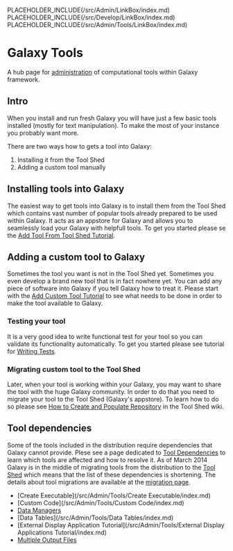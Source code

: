 PLACEHOLDER_INCLUDE(/src/Admin/LinkBox/index.md)
PLACEHOLDER_INCLUDE(/src/Develop/LinkBox/index.md)
PLACEHOLDER_INCLUDE(/src/Admin/Tools/LinkBox/index.md)
# Galaxy Tools

A hub page for [administration](/src/Admin/index.md) of computational tools within Galaxy framework.

## Intro

When you install and run fresh Galaxy you will have just a few basic tools installed (mostly for text manipulation). To make the most of your instance you probably want more. 

There are two ways how to gets a tool into Galaxy:
1. Installing it from the Tool Shed
2. Adding a custom tool manually

## Installing tools into Galaxy

The easiest way to get tools into Galaxy is to install them from the Tool Shed which contains vast number of popular tools already prepared to be used within Galaxy. It acts as an appstore for Galaxy and allows you to seamlessly load your Galaxy with helpfull tools. To get you started please se the  [Add Tool From Tool Shed Tutorial](/src/Admin/Tools/AddToolFromToolShedTutorial/index.md).

## Adding a custom tool to Galaxy

Sometimes the tool you want is not in the Tool Shed yet. Sometimes you even develop a brand new tool that is in fact nowhere yet. You can add any piece of software into Galaxy if you tell Galaxy how to treat it.
Please start with the [Add Custom Tool Tutorial](/src/Admin/Tools/AddToolTutorial/index.md) to see what needs to be done in order to make the tool available to Galaxy.

### Testing your tool

It is a very good idea to write functional test for your tool so you can validate its functionality automatically. To get you started please see tutorial for [Writing Tests](/src/Admin/Tools/WritingTests/index.md).

### Migrating custom tool to the Tool Shed

Later, when your tool is working within your Galaxy, you may want to share the tool with the huge Galaxy community. In order to do that you need to migrate your tool to the Tool Shed (Galaxy's appstore). To learn how to do so please see [How to Create and Populate Repository](/src/CreateAndPopulateARepository/index.md) in the Tool Shed wiki.

## Tool dependencies

Some of the tools included in the distribution require dependencies that Galaxy cannot provide. Plese see a page dedicated to [Tool Dependencies](/src/Admin/Tools/ToolDependencies/index.md) to learn which tools are affected and how to resolve it. As of March 2014 Galaxy is in the middle of migrating tools from the distribution to the [Tool Shed](/src/ToolShed/index.md) which means that the list of these dependencies is shortening. The details about tool migrations are available at the [migration page](/src/ToolShed/MigratingToolsFromGalaxyDistribution/index.md).


* [Create Executable](/src/Admin/Tools/Create Executable/index.md)
* [Custom Code](/src/Admin/Tools/Custom Code/index.md)
* [Data Managers](/src/Admin/Tools/DataManagers/index.md)
* [Data Tables](/src/Admin/Tools/Data Tables/index.md)
* [External Display Application Tutorial](/src/Admin/Tools/External Display Applications Tutorial/index.md)
* [Multiple Output Files](/src/Admin/Tools/MultipleOutputFiles/index.md)

